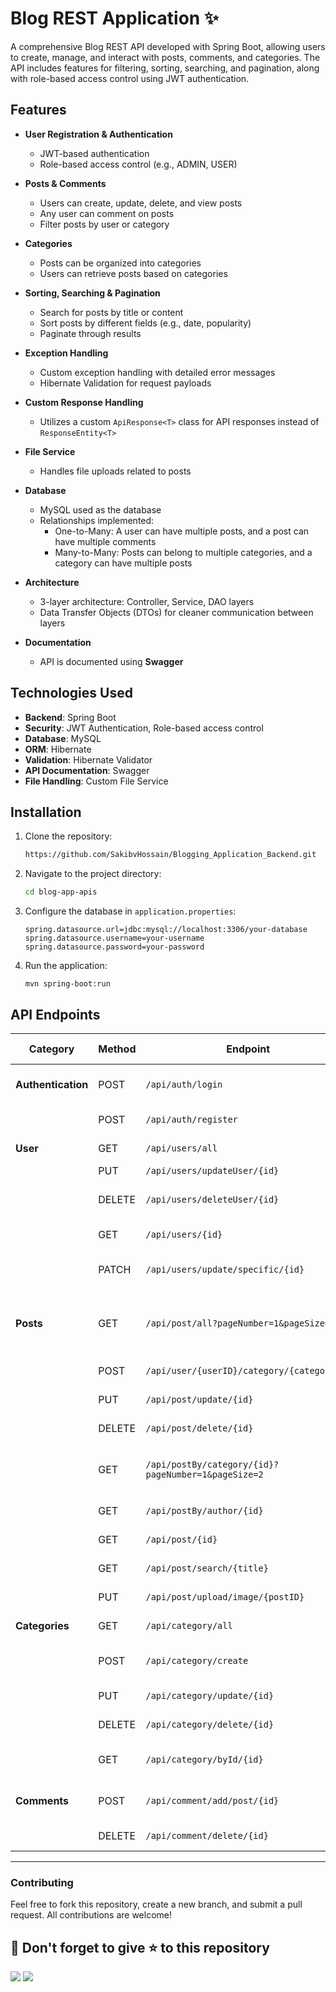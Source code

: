 # Blog REST Application ✨

A comprehensive Blog REST API developed with Spring Boot, allowing users to create, manage, and interact with posts, comments, and categories. The API includes features for filtering, sorting, searching, and pagination, along with role-based access control using JWT authentication.

## Features

- **User Registration & Authentication**
    - JWT-based authentication
    - Role-based access control (e.g., ADMIN, USER)

- **Posts & Comments**
    - Users can create, update, delete, and view posts
    - Any user can comment on posts
    - Filter posts by user or category

- **Categories**
    - Posts can be organized into categories
    - Users can retrieve posts based on categories

- **Sorting, Searching & Pagination**
    - Search for posts by title or content
    - Sort posts by different fields (e.g., date, popularity)
    - Paginate through results

- **Exception Handling**
    - Custom exception handling with detailed error messages
    - Hibernate Validation for request payloads

- **Custom Response Handling**
    - Utilizes a custom `ApiResponse<T>` class for API responses instead of `ResponseEntity<T>`

- **File Service**
    - Handles file uploads related to posts

- **Database**
    - MySQL used as the database
    - Relationships implemented:
        - One-to-Many: A user can have multiple posts, and a post can have multiple comments
        - Many-to-Many: Posts can belong to multiple categories, and a category can have multiple posts

- **Architecture**
    - 3-layer architecture: Controller, Service, DAO layers
    - Data Transfer Objects (DTOs) for cleaner communication between layers

- **Documentation**
    - API is documented using **Swagger**

## Technologies Used

- **Backend**: Spring Boot
- **Security**: JWT Authentication, Role-based access control
- **Database**: MySQL
- **ORM**: Hibernate
- **Validation**: Hibernate Validator
- **API Documentation**: Swagger
- **File Handling**: Custom File Service

## Installation

1. Clone the repository:
   ```bash
   https://github.com/SakibvHossain/Blogging_Application_Backend.git
   ```
2. Navigate to the project directory:
   ```bash
   cd blog-app-apis
   ```
3. Configure the database in `application.properties`:
   ```
   spring.datasource.url=jdbc:mysql://localhost:3306/your-database
   spring.datasource.username=your-username
   spring.datasource.password=your-password
   ```
4. Run the application:
   ```
   mvn spring-boot:run
   ```
   
## API Endpoints


| **Category**       | **Method** | **Endpoint**                                      | **Description**                                           | **Auth Required**          |
|---------------------|------------|--------------------------------------------------|-----------------------------------------------------------|----------------------------|
| **Authentication**  | POST       | `/api/auth/login`                                | Authenticate and receive JWT                              | No                         |
|                     | POST       | `/api/auth/register`                             | Register a new user                                       | No                         |
| **User**            | GET        | `/api/users/all`                                 | Get all users                                             | Yes (Admin)               |
|                     | PUT        | `/api/users/updateUser/{id}`                    | Update user                                               | Yes                       |
|                     | DELETE     | `/api/users/deleteUser/{id}`                    | Delete user                                               | Yes (Admin or User)       |
|                     | GET        | `/api/users/{id}`                                | Get specific User                                         | Yes (Admin)               |
|                     | PATCH      | `/api/users/update/specific/{id}`               | Update specific field                                     | Yes (Admin or User)       |
| **Posts**           | GET        | `/api/post/all?pageNumber=1&pageSize=3`         | Get all posts (with pagination, sorting, and searching)   | No                         |
|                     | POST       | `/api/user/{userID}/category/{categoryID}`      | Create a new post                                         | Yes                       |
|                     | PUT        | `/api/post/update/{id}`                         | Update a post                                             | Yes                       |
|                     | DELETE     | `/api/post/delete/{id}`                         | Delete a post                                             | Yes (Admin)               |
|                     | GET        | `/api/postBy/category/{id}?pageNumber=1&pageSize=2` | Get posts by category with pagination                     | No                         |
|                     | GET        | `/api/postBy/author/{id}`                       | Get posts by author                                       | No                         |
|                     | GET        | `/api/post/{id}`                                | Get post by ID                                            | No                         |
|                     | GET        | `/api/post/search/{title}`                      | Get post by title                                         | No                         |
|                     | PUT        | `/api/post/upload/image/{postID}`               | Update post image                                         | Yes                       |
| **Categories**      | GET        | `/api/category/all`                             | Get all categories                                        | No                         |
|                     | POST       | `/api/category/create`                          | Create a new category                                     | Yes (Admin)               |
|                     | PUT        | `/api/category/update/{id}`                     | Update a category                                         | Yes (Admin)               |
|                     | DELETE     | `/api/category/delete/{id}`                     | Delete a category                                         | Yes (Admin)               |
|                     | GET        | `/api/category/byId/{id}`                       | Get categories by ID                                      | No                         |
| **Comments**        | POST       | `/api/comment/add/post/{id}`                    | Add a comment to a post                                   | Yes                       |
|                     | DELETE     | `/api/comment/delete/{id}`                      | Delete a comment                                          | Yes                       |

---

### Contributing
Feel free to fork this repository, create a new branch, and submit a pull request. All contributions are welcome!

## 🤩 Don't forget to give ⭐ to this repository
<img src="https://forthebadge.com/images/badges/built-with-love.svg">
<img src="https://forthebadge.com/images/badges/made-with-java.svg">
